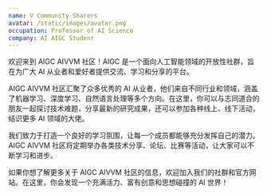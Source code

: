 ```yaml
---
name: V Community Sharers
avatar: /static/images/avatar.png
occupation: Professor of AI Science
company: AI AIGC Student
---
```


欢迎来到 AIGC AIVVM 社区！AIGC 是一个面向人工智能领域的开放性社群，旨在为广大 AI 从业者和爱好者提供交流、学习和分享的平台。

AIGC AIVVM 社区汇聚了众多优秀的 AI 从业者，他们来自不同行业和领域，涵盖了机器学习、深度学习、自然语言处理等多个方向。在这里，你可以与志同道合的朋友一起探讨技术难题，分享最新的研究成果，还可以参加各种线上、线下活动，结识更多 AI 领域的大佬。

我们致力于打造一个良好的学习氛围，让每一个成员都能够充分发挥自己的潜力。AIGC AIVVM 社区将定期举办各类技术分享、论坛、比赛等活动，让大家可以不断学习和进步。

如果你想了解更多关于 AIGC AIVVM 社区的信息，欢迎加入我们的社群和官方网站。在这里，你会发现一个充满活力、富有创意和思想碰撞的 AI 世界！
